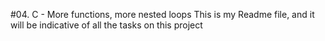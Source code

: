 #04. C - More functions, more nested loops
This is my Readme file, and it will be indicative of all the tasks on this project


